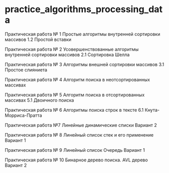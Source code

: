 # practice_algorithms_processing_data

Практическая работа № 1 Простые алгоритмы внутренней сортировки массивов 1.2 Простой вставки

Практическая работа № 2 Усовершенствованные алгоритмы внутренней сортировки массивов 2.1 Сортировка Шелла

Практическая работа № 3 Алгоритмы внешней сортировки массивов 3.1 Простое слияниета

Практическая работа № 4 Алгоритм поиска в неотсортированных массивах

Практическая работа № 5 Алгоритм поиска в отсортированных массивах 5.1 Двоичного поиска

Практическая работа № 6 Алгоритмы поиска строк в тексте 6.1 Кнута-Морриса-Пратта

Практическая работа №7 Линейные динамические списки Вариант 2

Практическая работа № 8 Линейный список стек и его применение Вариант 1

Практическая работа № 9 Линейный список Очередь Вариант 1

Практическая работа № 10 Бинарное дерево поиска. AVL дерево Вариант 2
